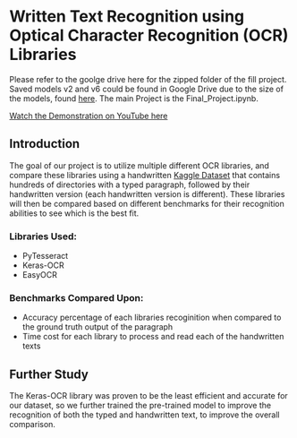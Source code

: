 # Written Text Recognition using Optical Character Recognition (OCR) Libraries

Please refer to the goolge drive here for the zipped folder of the fill project. Saved models v2 and v6 could be found in Google Drive due to the size of the models, found [here](https://drive.google.com/drive/folders/10h6bAp6HznDMLWdoMtMbanAfwCOV7OqE). The main Project is the Final_Project.ipynb.

[Watch the Demonstration on YouTube here](https://youtu.be/kaecmcA4kgo)

## Introduction
The goal of our project is to utilize multiple different OCR libraries, and compare these libraries using a handwritten [Kaggle Dataset](https://www.kaggle.com/datasets/naderabdalghani/iam-handwritten-forms-dataset/data) that contains hundreds of directories with a typed paragraph, followed by their handwritten version (each handwritten version is different). These libraries will then be compared based on different benchmarks for their recognition abilities to see which is the best fit.

### Libraries Used:
- PyTesseract
- Keras-OCR
- EasyOCR

### Benchmarks Compared Upon:
- Accuracy percentage of each libraries recoginition when compared to the ground truth output of the paragraph
- Time cost for each library to process and read each of the handwritten texts

## Further Study
The Keras-OCR library was proven to be the least efficient and accurate for our dataset, so we further trained the pre-trained model to improve the recognition of both the typed and handwritten text, to improve the overall comparison.
